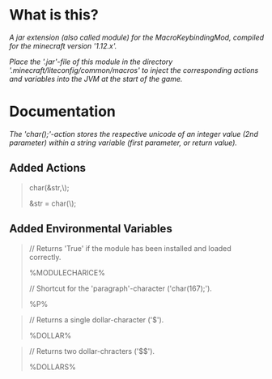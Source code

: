 # What is this?
*A jar extension (also called module) for the MacroKeybindingMod, compiled for the minecraft version '1.12.x'.*

*Place the '.jar'-file of this module in the directory '.minecraft/liteconfig/common/macros' to inject the corresponding actions and variables into the JVM at the start of the game.*

# Documentation
*The 'char();'-action stores the respective unicode of an integer value (2nd parameter) within a string variable (first parameter, or return value).*

## Added Actions
><p>char(&str,\<intCharValue\>);</p>
><p>&str = char(\<intCharValue\>);</p>

## Added Environmental Variables
><p>// Returns 'True' if the module has been installed and loaded correctly.</p>
><p>%MODULECHARICE%</p>  
>
><p>// Shortcut for the 'paragraph'-character ('char(167);').</p>
><p>%P%</p>

><p>// Returns a single dollar-character ('$').</p>
><p>%DOLLAR%</p>

><p>// Returns two dollar-chracters ('$$').</p>
><p>%DOLLARS%</p>





